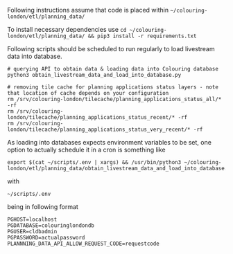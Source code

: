 Following instructions assume that code is placed within `~/colouring-london/etl/planning_data/`

To install necessary dependencies use `cd ~/colouring-london/etl/planning_data/ && pip3 install -r requirements.txt`

Following scripts should be scheduled to run regularly to load livestream data into database.

```
# querying API to obtain data & loading data into Colouring database
python3 obtain_livestream_data_and_load_into_database.py

# removing tile cache for planning applications status layers - note that location of cache depends on your configuration
rm /srv/colouring-london/tilecache/planning_applications_status_all/* -rf
rm /srv/colouring-london/tilecache/planning_applications_status_recent/* -rf
rm /srv/colouring-london/tilecache/planning_applications_status_very_recent/* -rf
```

As loading into databases expects environment variables to be set, one option to actually schedule it in a cron is something like

```
export $(cat ~/scripts/.env | xargs) && /usr/bin/python3 ~/colouring-london/etl/planning_data/obtain_livestream_data_and_load_into_database.py
```

with

```
~/scripts/.env
```

being in following format

```
PGHOST=localhost
PGDATABASE=colouringlondondb
PGUSER=cldbadmin
PGPASSWORD=actualpassword
PLANNNING_DATA_API_ALLOW_REQUEST_CODE=requestcode
```
